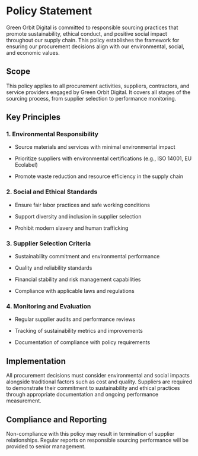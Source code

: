 # Policy Statement

Green Orbit Digital is committed to responsible sourcing practices that promote sustainability, ethical conduct, and positive social impact throughout our supply chain. This policy establishes the framework for ensuring our procurement decisions align with our environmental, social, and economic values.

## Scope

This policy applies to all procurement activities, suppliers, contractors, and service providers engaged by Green Orbit Digital. It covers all stages of the sourcing process, from supplier selection to performance monitoring.

## Key Principles

### 1. Environmental Responsibility

- Source materials and services with minimal environmental impact

- Prioritize suppliers with environmental certifications (e.g., ISO 14001, EU Ecolabel)

- Promote waste reduction and resource efficiency in the supply chain

### 2. Social and Ethical Standards

- Ensure fair labor practices and safe working conditions

- Support diversity and inclusion in supplier selection

- Prohibit modern slavery and human trafficking

### 3. Supplier Selection Criteria

- Sustainability commitment and environmental performance

- Quality and reliability standards

- Financial stability and risk management capabilities

- Compliance with applicable laws and regulations

### 4. Monitoring and Evaluation

- Regular supplier audits and performance reviews

- Tracking of sustainability metrics and improvements

- Documentation of compliance with policy requirements

## Implementation

All procurement decisions must consider environmental and social impacts alongside traditional factors such as cost and quality. Suppliers are required to demonstrate their commitment to sustainability and ethical practices through appropriate documentation and ongoing performance measurement.

## Compliance and Reporting

Non-compliance with this policy may result in termination of supplier relationships. Regular reports on responsible sourcing performance will be provided to senior management.